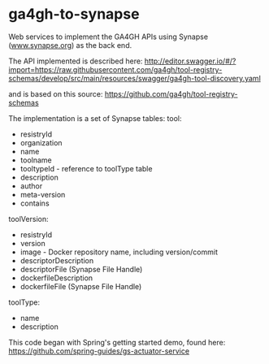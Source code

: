 # ga4gh-to-synapse
Web services to implement the GA4GH APIs using Synapse (www.synapse.org) as the back end.

The API implemented is described here:
http://editor.swagger.io/#/?import=https://raw.githubusercontent.com/ga4gh/tool-registry-schemas/develop/src/main/resources/swagger/ga4gh-tool-discovery.yaml

and is based on this source:
https://github.com/ga4gh/tool-registry-schemas

The implementation is a set of Synapse tables:
tool:
- resistryId
- organization
- name
- toolname
- tooltypeId - reference to toolType table
- description
- author
- meta-version
- contains

toolVersion:
- resistryId
- version
- image - Docker repository name, including version/commit
- descriptorDescription
- descriptorFile (Synapse File Handle)
- dockerfileDescription 
- dockerfileFile (Synapse File Handle)

toolType:
- name
- description

This code began with Spring's getting started demo, found here: https://github.com/spring-guides/gs-actuator-service
